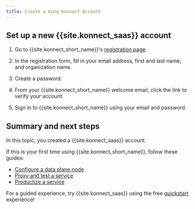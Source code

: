 ```yaml
---
title: Create a Kong Konnect Account
---
```



## Set up a new {{site.konnect_saas}} account

1. Go to {{site.konnect_short_name}}'s [registration page](https://konghq.com/products/kong-konnect/register?utm_medium=referral&utm_source=docs&utm_campaign=gateway-konnect&utm_content=konnect-get-started).

2. In the registration form, fill in your email address, first and last name,
and organization name.

3. Create a password.

4. From your {{site.konnect_short_name}} welcome email, click the link to verify your account.

5. Sign in to {{site.konnect_short_name}} using your email and password.


## Summary and next steps

In this topic, you created a {{site.konnect_saas}} account.

If this is your first time using {{site.konnect_short_name}}, follow these guides: 

* [Configure a data plane node](/konnect/getting-started/configure-data-plane-node/)
* [Proxy and test a service](/konnect/getting-started/deploy-service/)
* [Productize a service](/konnect/getting-started/productize-service/)

For a guided experience, try {{site.konnect_saas}} using the free [quickstart](https://cloud.konghq.com/quick-start) experience!
